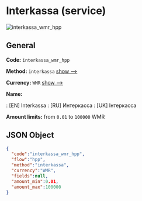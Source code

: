 
# Interkassa (service) 
![interkassa_wmr_hpp](https://static.openfintech.io/payment_methods/interkassa_wmr_hpp/logo.svg?w=400&c=v0.59.26#w200)  

## General 
 
**Code:** `interkassa_wmr_hpp` 
 
**Method:** `interkassa` 
 [show -->](/payment-methods/interkassa/) 
 
**Currency:** `WMR` [show -->](/currencies/WMR/) 
 
**Name:** 
 
:	[EN] Interkassa 
:	[RU] Интеркасса 
:	[UK] Інтеркасса 
 
**Amount limits:** from `0.01` to `100000` WMR 

## JSON Object 

```json
{
  "code":"interkassa_wmr_hpp",
  "flow":"hpp",
  "method":"interkassa",
  "currency":"WMR",
  "fields":null,
  "amount_min":0.01,
  "amount_max":100000
}
```  
